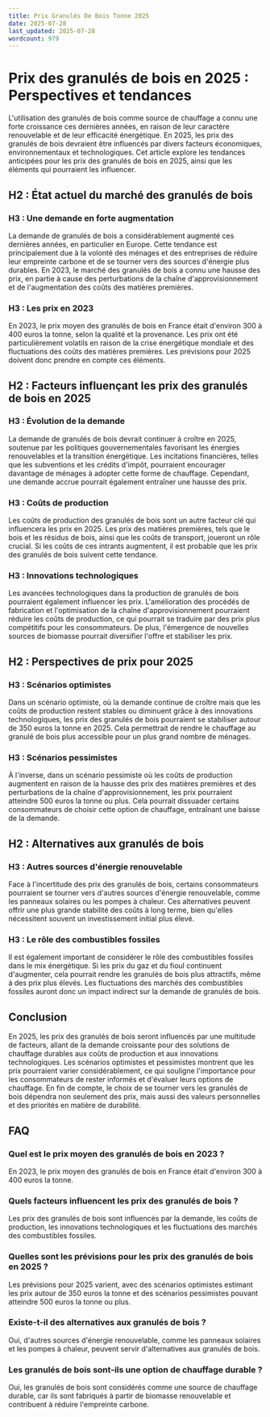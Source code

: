 ```yaml
---
title: Prix Granulés De Bois Tonne 2025
date: 2025-07-28
last_updated: 2025-07-28
wordcount: 979
---
```


# Prix des granulés de bois en 2025 : Perspectives et tendances

L'utilisation des granulés de bois comme source de chauffage a connu une forte croissance ces dernières années, en raison de leur caractère renouvelable et de leur efficacité énergétique. En 2025, les prix des granulés de bois devraient être influencés par divers facteurs économiques, environnementaux et technologiques. Cet article explore les tendances anticipées pour les prix des granulés de bois en 2025, ainsi que les éléments qui pourraient les influencer.

## H2 : État actuel du marché des granulés de bois

### H3 : Une demande en forte augmentation

La demande de granulés de bois a considérablement augmenté ces dernières années, en particulier en Europe. Cette tendance est principalement due à la volonté des ménages et des entreprises de réduire leur empreinte carbone et de se tourner vers des sources d'énergie plus durables. En 2023, le marché des granulés de bois a connu une hausse des prix, en partie à cause des perturbations de la chaîne d'approvisionnement et de l'augmentation des coûts des matières premières.

### H3 : Les prix en 2023

En 2023, le prix moyen des granulés de bois en France était d'environ 300 à 400 euros la tonne, selon la qualité et la provenance. Les prix ont été particulièrement volatils en raison de la crise énergétique mondiale et des fluctuations des coûts des matières premières. Les prévisions pour 2025 doivent donc prendre en compte ces éléments.

## H2 : Facteurs influençant les prix des granulés de bois en 2025

### H3 : Évolution de la demande

La demande de granulés de bois devrait continuer à croître en 2025, soutenue par les politiques gouvernementales favorisant les énergies renouvelables et la transition énergétique. Les incitations financières, telles que les subventions et les crédits d'impôt, pourraient encourager davantage de ménages à adopter cette forme de chauffage. Cependant, une demande accrue pourrait également entraîner une hausse des prix.

### H3 : Coûts de production

Les coûts de production des granulés de bois sont un autre facteur clé qui influencera les prix en 2025. Les prix des matières premières, tels que le bois et les résidus de bois, ainsi que les coûts de transport, joueront un rôle crucial. Si les coûts de ces intrants augmentent, il est probable que les prix des granulés de bois suivent cette tendance.

### H3 : Innovations technologiques

Les avancées technologiques dans la production de granulés de bois pourraient également influencer les prix. L'amélioration des procédés de fabrication et l'optimisation de la chaîne d'approvisionnement pourraient réduire les coûts de production, ce qui pourrait se traduire par des prix plus compétitifs pour les consommateurs. De plus, l'émergence de nouvelles sources de biomasse pourrait diversifier l'offre et stabiliser les prix.

## H2 : Perspectives de prix pour 2025

### H3 : Scénarios optimistes

Dans un scénario optimiste, où la demande continue de croître mais que les coûts de production restent stables ou diminuent grâce à des innovations technologiques, les prix des granulés de bois pourraient se stabiliser autour de 350 euros la tonne en 2025. Cela permettrait de rendre le chauffage au granulé de bois plus accessible pour un plus grand nombre de ménages.

### H3 : Scénarios pessimistes

À l'inverse, dans un scénario pessimiste où les coûts de production augmentent en raison de la hausse des prix des matières premières et des perturbations de la chaîne d'approvisionnement, les prix pourraient atteindre 500 euros la tonne ou plus. Cela pourrait dissuader certains consommateurs de choisir cette option de chauffage, entraînant une baisse de la demande.

## H2 : Alternatives aux granulés de bois

### H3 : Autres sources d'énergie renouvelable

Face à l'incertitude des prix des granulés de bois, certains consommateurs pourraient se tourner vers d'autres sources d'énergie renouvelable, comme les panneaux solaires ou les pompes à chaleur. Ces alternatives peuvent offrir une plus grande stabilité des coûts à long terme, bien qu'elles nécessitent souvent un investissement initial plus élevé.

### H3 : Le rôle des combustibles fossiles

Il est également important de considérer le rôle des combustibles fossiles dans le mix énergétique. Si les prix du gaz et du fioul continuent d'augmenter, cela pourrait rendre les granulés de bois plus attractifs, même à des prix plus élevés. Les fluctuations des marchés des combustibles fossiles auront donc un impact indirect sur la demande de granulés de bois.

## Conclusion

En 2025, les prix des granulés de bois seront influencés par une multitude de facteurs, allant de la demande croissante pour des solutions de chauffage durables aux coûts de production et aux innovations technologiques. Les scénarios optimistes et pessimistes montrent que les prix pourraient varier considérablement, ce qui souligne l'importance pour les consommateurs de rester informés et d'évaluer leurs options de chauffage. En fin de compte, le choix de se tourner vers les granulés de bois dépendra non seulement des prix, mais aussi des valeurs personnelles et des priorités en matière de durabilité.

## FAQ

### Quel est le prix moyen des granulés de bois en 2023 ?

En 2023, le prix moyen des granulés de bois en France était d'environ 300 à 400 euros la tonne.

### Quels facteurs influencent les prix des granulés de bois ?

Les prix des granulés de bois sont influencés par la demande, les coûts de production, les innovations technologiques et les fluctuations des marchés des combustibles fossiles.

### Quelles sont les prévisions pour les prix des granulés de bois en 2025 ?

Les prévisions pour 2025 varient, avec des scénarios optimistes estimant les prix autour de 350 euros la tonne et des scénarios pessimistes pouvant atteindre 500 euros la tonne ou plus.

### Existe-t-il des alternatives aux granulés de bois ?

Oui, d'autres sources d'énergie renouvelable, comme les panneaux solaires et les pompes à chaleur, peuvent servir d'alternatives aux granulés de bois.

### Les granulés de bois sont-ils une option de chauffage durable ?

Oui, les granulés de bois sont considérés comme une source de chauffage durable, car ils sont fabriqués à partir de biomasse renouvelable et contribuent à réduire l'empreinte carbone.